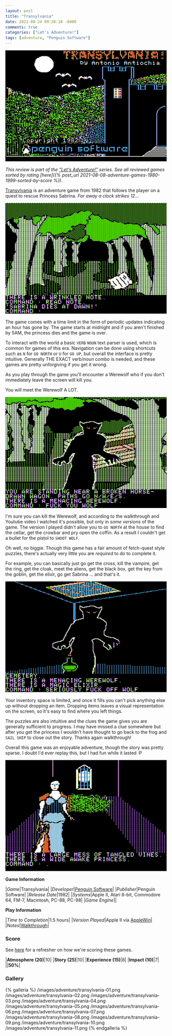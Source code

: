 ```yaml
---
layout: post
title: "Transylvania"
date: 2021-08-24 09:20:18 -0400
comments: true
categories: ["Let's Adventure!"]
tags: [adventure, "Penguin Software"]
---
```

![](/images/adventure/transylvania-01.png)

_This review is part of the ["Let's Adventure!"](https://www.alexbevi.com/categories/let-s-adventure/) series. See all reviewed games sorted by rating [here]({% post_url 2021-08-08-adventure-games-1980-1999-sorted-by-score %})._

[Transylvania](https://en.wikipedia.org/wiki/Transylvania_(video_game)) is an adventure game from 1982 that follows the player on a quest to rescue Princess Sabrina. _Far away a clock strikes 12..._

![](/images/adventure/transylvania-02.png)

The game comes with a time limit in the form of periodic updates indicating an hour has gone by. The game starts at midnight and if you aren't finished by 5AM, the princess dies and the game is over.

To interact with the world a basic `VERB` `NOUN` text parser is used, which is common for games of this era. Navigation can be done using shortcuts such as `N` for `GO NORTH` or `U` for `GO UP`, but overall the interface is pretty intuitive. Generally THE EXACT verb/noun combo is needed, and these games are pretty unforgiving if you get it wrong.

As you play through the game you'll encounter a Werewolf who if you don't immediately leave the screen will kill you.

You will meet the Werewolf A LOT.

![](/images/adventure/transylvania-03.png)

I'm sure you can kill the Werewolf, and according to the walkthrough and Youtube video I watched it's possible, but only in _some versions_ of the game. The version I played didn't allow you to `GO NORTH` at the house to find the cellar, get the crowbar and pry open the coffin. As a result I couldn't get a bullet for the pistol to `SHOOT WOLF`.

Oh well, no biggie. Though this game has a fair amount of fetch-quest style puzzles, there's actually very little you are _required_ to do to complete it.

For example, you can basically just go get the cross, kill the vampire, get the ring, get the cloak, meet the aliens, get the black box, get the key from the goblin, get the elixir, go get Sabrina ... and that's it.

![](/images/adventure/transylvania-05.png)

Your inventory space is limited, and once it fills you can't pick anything else up without dropping an item. Dropping items leaves a visual representation on the screen, so it's easy to find where you left things.

The puzzles are also intuitive and the clues the game gives you are generally sufficient to progress. I may have missed a clue somewhere but after you get the princess I wouldn't have thought to go back to the frog and `SAIL SHIP` to close out the story. Thanks again walkthrough!

Overall this game was an enjoyable adventure, though the story was pretty sparse. I doubt I'd ever replay this, but I had fun while it lasted :P

![](/images/adventure/transylvania-10.png)



**Game Information**

|*Game*|Transylvania|
|*Developer*|[Penguin Software](https://en.wikipedia.org/wiki/Penguin_Software)|
|*Publisher*|Penguin Software|
|*Release Date*|1982|
|*Systems*|Apple II, Atari 8-bit, Commodore 64, FM-7, Macintosh, PC-88, PC-98|
|*Game Engine*||

**Play Information**

|*Time to Completion*|1.5 hours|
|*Version Played*|Apple II via [AppleWin](https://github.com/AppleWin/AppleWin)|
|*Notes*|[Walkthrough](https://gamefaqs.gamespot.com/appleii/574802-transylvania/faqs/65148)|

### Score

See [here](https://www.alexbevi.com/blog/2021/07/28/adventure-games-1980-1999/#scoring) for a refresher on how we're scoring these games.

|**Atmosphere (20)**|10|
|**Story (25)**|10|
|**Experience (15)**|8|
|**Impact (10)**|7|
||**50%**|

### Gallery

{% galleria %}
/images/adventure/transylvania-01.png
/images/adventure/transylvania-02.png
/images/adventure/transylvania-03.png
/images/adventure/transylvania-04.png
/images/adventure/transylvania-05.png
/images/adventure/transylvania-06.png
/images/adventure/transylvania-07.png
/images/adventure/transylvania-08.png
/images/adventure/transylvania-09.png
/images/adventure/transylvania-10.png
/images/adventure/transylvania-11.png
{% endgalleria %}